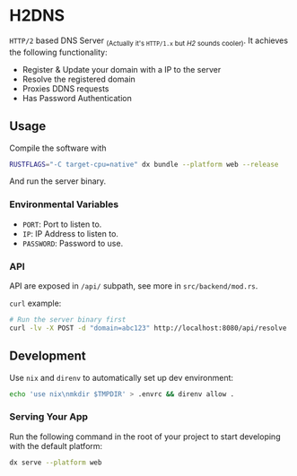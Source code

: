 # H2DNS

`HTTP/2` based DNS Server <sub>(Actually it's `HTTP/1.x` but *H2* sounds cooler)</sub>.
It achieves the following functionality:

- Register & Update your domain with a IP to the server
- Resolve the registered domain
- Proxies DDNS requests
- Has Password Authentication

## Usage

Compile the software with 

```bash
RUSTFLAGS="-C target-cpu=native" dx bundle --platform web --release
```

And run the server binary.

### Environmental Variables

- `PORT`: Port to listen to.
- `IP`: IP Address to listen to.
- `PASSWORD`: Password to use.

### API

API are exposed in `/api/` subpath, see more in `src/backend/mod.rs`.

`curl` example:

```bash
# Run the server binary first
curl -lv -X POST -d "domain=abc123" http://localhost:8080/api/resolve
```

## Development

Use `nix` and `direnv` to automatically set up dev environment:

```bash
echo 'use nix\nmkdir $TMPDIR' > .envrc && direnv allow .
```

### Serving Your App

Run the following command in the root of your project to start developing with the default platform:

```bash
dx serve --platform web
```

